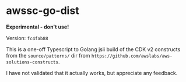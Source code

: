 # awssc-go-dist  
  
**Experimental - don't use!**  
  
Version: `fc4fab88`   

This is a one-off Typescript to Golang jsii build of the CDK v2 constructs from the `source/patterns/` dir from `https://github.com/awslabs/aws-solutions-constructs`.  
  
I have not validated that it actually works, but appreciate any feedback.